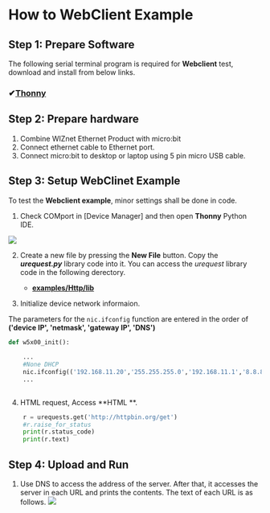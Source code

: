 # How to WebClient Example


## Step 1: Prepare Software

The following serial terminal program is required for **Webclient** test, download and install from below links.

### &#10004;[**Thonny**][link-thonny]




## Step 2: Prepare hardware

1. Combine WIZnet Ethernet Product with micro:bit
2. Connect ethernet cable to Ethernet port.
3. Connect micro:bit to desktop or laptop using 5 pin micro USB cable.


## Step 3: Setup WebClinet Example

To test the **Webclient example**, minor settings shall be done in code.

1. Check COMport in [Device Manager] and then open **Thonny** Python IDE.

![][link-thonny_http]

2. Create a new file by pressing the **New File** button. Copy the ***urequest.py*** library code into it. You can access the *urequest* library code in the following derectory. 
    - __[examples/Http/lib](https://github.com/Wiznet/micropython-microbit-v2/blob/master/examples/Http/lib)__

3. Initialize device network informaion.

The parameters for the `nic.ifconfig` function are entered in the order of __('device IP', 'netmask', 'gateway IP', 'DNS')__

```python
def w5x00_init():
    
    ...
    #None DHCP
    nic.ifconfig(('192.168.11.20','255.255.255.0','192.168.11.1','8.8.8.8'))
    ...
    
```

4. HTML request, Access **HTML **.

```python
    r = urequests.get('http://httpbin.org/get')
    #r.raise_for_status
    print(r.status_code)
    print(r.text)

```



## Step 4: Upload and Run

1. Use DNS to access the address of the server. After that, it accesses the server in each URL and prints the contents. The text of each URL is as follows.
![][link-webclient_1]


<!--
Link
-->

[link-thonny]: https://thonny.org/

[link-thonny_http]: https://github.com/Wiznet/micropython-microbit-v2/blob/master/static/images/Thonny_conf_1.png
[link-webclient_1]: https://github.com/Wiznet/micropython-microbit-v2/blob/master/static/images/webclient_1.png


